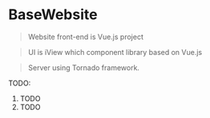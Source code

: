 # BaseWebsite

> Website front-end is Vue.js project

> UI is iView which component library based on Vue.js 

> Server using Tornado framework.

TODO:  
1. TODO
2. TODO